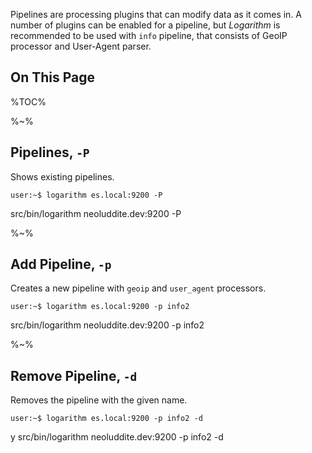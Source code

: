 Pipelines are processing plugins that can modify data as it comes in. A number of plugins can be enabled for a pipeline, but _Logarithm_ is recommended to be used with `info` pipeline, that consists of GeoIP processor and User-Agent parser.

## On This Page
%TOC%

%~%

## Pipelines, `-P`

Shows existing pipelines.

```console
user:~$ logarithm es.local:9200 -P
```

<fork>
  src/bin/logarithm neoluddite.dev:9200 -P
</fork>

%~%

## Add Pipeline, `-p`

Creates a new pipeline with `geoip` and `user_agent` processors.

```console
user:~$ logarithm es.local:9200 -p info2
```

<fork>
  src/bin/logarithm neoluddite.dev:9200 -p info2
</fork>

%~%

## Remove Pipeline, `-d`

Removes the pipeline with the given name.

```console
user:~$ logarithm es.local:9200 -p info2 -d
```

<fork>
  <answer regex="Are you sure">y</answer>
  src/bin/logarithm neoluddite.dev:9200 -p info2 -d
</fork>
